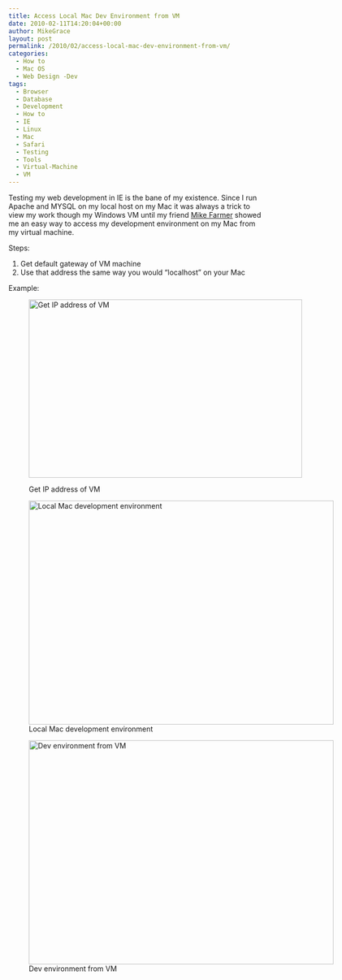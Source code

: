 ```yaml
---
title: Access Local Mac Dev Environment from VM
date: 2010-02-11T14:20:04+00:00
author: MikeGrace
layout: post
permalink: /2010/02/access-local-mac-dev-environment-from-vm/
categories:
  - How to
  - Mac OS
  - Web Design -Dev
tags:
  - Browser
  - Database
  - Development
  - How to
  - IE
  - Linux
  - Mac
  - Safari
  - Testing
  - Tools
  - Virtual-Machine
  - VM
---
```

Testing my web development in IE is the bane of my existence. Since I run Apache and MYSQL on my local host on my Mac it was always a trick to view my work though my Windows VM until my friend [Mike Farmer](http://twitter.com/mikefarmer) showed me an easy way to access my development environment on my Mac from my virtual machine.

Steps:

  1. Get default gateway of VM machine
  2. Use that address the same way you would &#8220;localhost&#8221; on your Mac

Example:<figure style="width: 538px" class="wp-caption alignnone">

<img title="Get IP address of VM" src="https://geek-blog.s3.amazonaws.com/2010/xp-cmd-ipaddress.jpg" alt="Get IP address of VM" width="538" height="351" /><figcaption class="wp-caption-text">Get IP address of VM</figcaption></figure> <figure style="width: 600px" class="wp-caption alignnone"><img class=" " title="Local Mac development environment" src="https://geek-blog.s3.amazonaws.com/2010/mac-local-couchdb-environment.jpg" alt="Local Mac development environment" width="600" height="441" /><figcaption class="wp-caption-text">Local Mac development environment</figcaption></figure> <figure style="width: 600px" class="wp-caption alignnone"><img class=" " title="Dev environment from VM" src="https://mikegrace.s3.amazonaws.com/geek-blog/xp-access-mac-dev-environment.jpg" alt="Dev environment from VM" width="600" height="441" /><figcaption class="wp-caption-text">Dev environment from VM</figcaption></figure>
